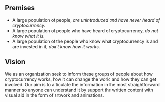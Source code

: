 ## Premises
* A large population of people, _are unintroduced and have never heard of cryptocurrency._
* A large population of people who have heard of cryptocurrency, _do not know what it is._
* A large population of the people who know what cryptocurrency is and are invested in it, _don't know how it works._

## Vision
We as an organization seek to inform these groups of people about how cryptocurrency works, how it can change the world and how they can get involved. Our aim is to articulate the information in the most straightforward manner so anyone can understand it by support the written content with visual aid in the form of artwork and animations.
